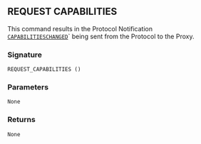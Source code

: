 ## REQUEST CAPABILITIES

This command results in the Protocol Notification [`CAPABILITIESCHANGED`][1]\` being sent from the Protocol to the Proxy.


### Signature

`REQUEST_CAPABILITIES ()`


### Parameters

`None`


### Returns

`None`


[1]:	https://control4.github.io/docs-driverworks-proxyprotocol/#capability-changed